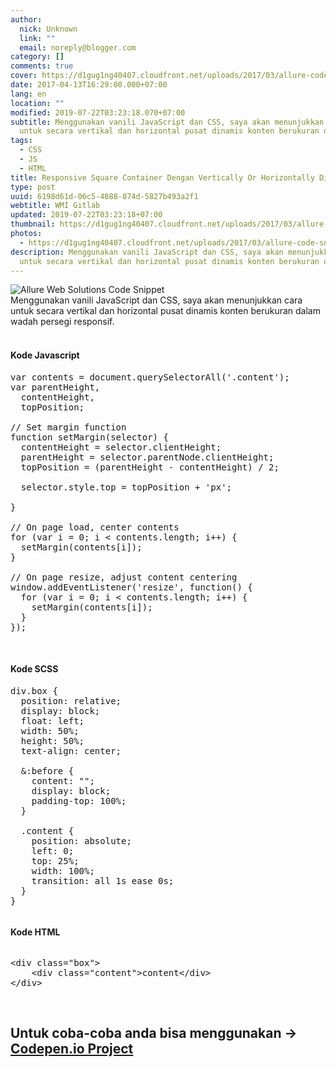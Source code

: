 ```yaml
---
author:
  nick: Unknown
  link: ""
  email: noreply@blogger.com
category: []
comments: true
cover: https://d1gug1ng40407.cloudfront.net/uploads/2017/03/allure-code-snippet.jpg
date: 2017-04-13T16:29:00.000+07:00
lang: en
location: ""
modified: 2019-07-22T03:23:18.070+07:00
subtitle: Menggunakan vanili JavaScript dan CSS, saya akan menunjukkan cara
  untuk secara vertikal dan horizontal pusat dinamis konten berukuran dalam
tags:
  - CSS
  - JS
  - HTML
title: Responsive Square Container Dengan Vertically Or Horizontally Ditengah Content
type: post
uuid: 6198d61d-06c5-4888-874d-5827b493a2f1
webtitle: WMI Gitlab
updated: 2019-07-22T03:23:18+07:00
thumbnail: https://d1gug1ng40407.cloudfront.net/uploads/2017/03/allure-code-snippet.jpg
photos:
  - https://d1gug1ng40407.cloudfront.net/uploads/2017/03/allure-code-snippet.jpg
description: Menggunakan vanili JavaScript dan CSS, saya akan menunjukkan cara
  untuk secara vertikal dan horizontal pusat dinamis konten berukuran dalam
---
```


<div dir="ltr" style="text-align: left;" trbidi="on"><img alt="Allure Web Solutions Code Snippet" class="attachment-full size-full wp-post-image" sizes="(max-width: 800px) 100vw, 800px" src="https://d1gug1ng40407.cloudfront.net/uploads/2017/03/allure-code-snippet.jpg" srcset="https://d1gug1ng40407.cloudfront.net/uploads/2017/03/allure-code-snippet.jpg 800w, https://d1gug1ng40407.cloudfront.net/uploads/2017/03/allure-code-snippet-300x113.jpg 300w, https://d1gug1ng40407.cloudfront.net/uploads/2017/03/allure-code-snippet-768x288.jpg 768w" title="code snippet"><br><div>Menggunakan vanili JavaScript dan CSS, saya akan menunjukkan cara untuk secara vertikal dan horizontal pusat dinamis konten berukuran dalam wadah persegi responsif.<br><br><h4 style="text-align: left;">Kode Javascript</h4><div><pre>var contents = document.querySelectorAll('.content');<br>var parentHeight,<br>  contentHeight,<br>  topPosition;<br><br>// Set margin function<br>function setMargin(selector) {<br>  contentHeight = selector.clientHeight;<br>  parentHeight = selector.parentNode.clientHeight;<br>  topPosition = (parentHeight - contentHeight) / 2;<br><br>  selector.style.top = topPosition + 'px';<br><br>}<br><br>// On page load, center contents<br>for (var i = 0; i &lt; contents.length; i++) {<br>  setMargin(contents[i]);<br>}<br><br>// On page resize, adjust content centering<br>window.addEventListener('resize', function() {<br>  for (var i = 0; i &lt; contents.length; i++) {<br>    setMargin(contents[i]);<br>  }<br>});</pre><br></div><h4 style="text-align: left;">Kode SCSS</h4></div><div><pre>div.box {<br>  position: relative;<br>  display: block;<br>  float: left;<br>  width: 50%;<br>  height: 50%;<br>  text-align: center;<br>  <br>  &amp;:before {<br>    content: "";<br>    display: block;<br>    padding-top: 100%;<br>  }<br>  <br>  .content {<br>    position: absolute;<br>    left: 0;<br>    top: 25%;<br>    width: 100%;<br>    transition: all 1s ease 0s;<br>  }<br>}</pre><pre></pre><h4 style="text-align: left;">Kode HTML</h4><pre></pre><pre>&lt;div class="box"&gt;<br>    &lt;div class="content"&gt;content&lt;/div&gt;<br>&lt;/div&gt;</pre><br><h2>Untuk coba-coba anda bisa menggunakan -&gt; <a alt="Codepen.io demo" href="http://codepen.io/allurewebsolutions/pen/bqQgEr/" title="Codepen.io Demo" rel="noopener noreferer nofollow">Codepen.io Project </a></h2></div></div>